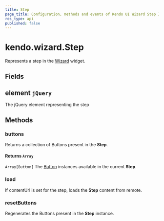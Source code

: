 ```yaml
---
title: Step
page_title: Configuration, methods and events of Kendo UI Wizard Step Instance object
res_type: api
published: false
---
```


# kendo.wizard.Step

Represents a step in the [Wizard](/api/javascript/ui/wizard) widget.

## Fields

## element `jQuery`

The jQuery element representing the step

## Methods

### buttons

Returns a collection of Buttons present in the **Step**.

#### Returns `Array`

`Array[Button]` The [Button](/api/javascript/ui/button) instances available in the current **Step**.

### load

If contentUrl is set for the step, loads the **Step** content from remote.

### resetButtons

Regenerates the Buttons present in the **Step** instance.
